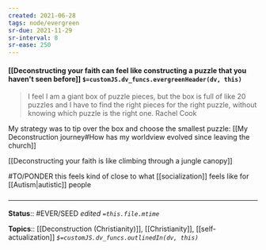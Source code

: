```yaml
---
created: 2021-06-28
tags: node/evergreen
sr-due: 2021-11-29
sr-interval: 8
sr-ease: 250
---
```


#### [[Deconstructing your faith can feel like constructing a puzzle that you haven't seen before]] `$=customJS.dv_funcs.evergreenHeader(dv, this)`

> I feel I am a giant box of puzzle pieces, but the box is full of like 20 puzzles and I have to find the right pieces for the right puzzle, without knowing which puzzle is the right one.
> Rachel Cook

My strategy was to tip over the box and choose the smallest puzzle: [[My Deconstruction journey#How has my worldview evolved since leaving the church]]

[[Deconstructing your faith is like climbing through a jungle canopy]]

#TO/PONDER this feels kind of close to what [[socialization]] feels like for [[Autism|autistic]] people
### <hr class="footnote"/>

**Status**:: #EVER/SEED 
*edited `=this.file.mtime`*

**Topics**:: [[Deconstruction (Christianity)]], [[Christianity]], [[self-actualization]]
*`$=customJS.dv_funcs.outlinedIn(dv, this)`*
